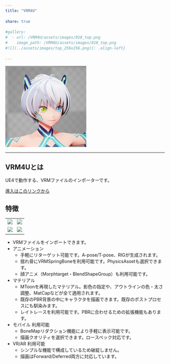 ```yaml
---
title: "VRM4U"

share: true

#gallery:
#  - url: /VRM4U/assets/images/010_top.png
#    image_path: /VRM4U/assets/images/010_top.png
#![](../assets/images/top_256x256.png){: .align-left}

---
```


[![](../assets/images/top_256x256.png)](../assets/images/top_l.png)

----
## VRM4Uとは

UE4で動作する、VRMファイルのインポーターです。


[導入はこのリンクから](./01_quick-start/)

## 特徴

|||
|----|----|
|![](/assets/images/03.png)|![](/assets/images/04.png)|
|![](/assets/images/01.png)|![](/assets/images/02.png)|


 - VRMファイルをインポートできます。
 - アニメーション
     - 手軽にリターゲット可能です。A-pose/T-pose、RIGが生成されます。
     - 揺れ骨にVRMSpringBoneを利用可能です。PhysicsAssetも選択できます。
     - 顔アニメ（Morphtarget・BlendShapeGroup）も利用可能です。
 - マテリアル
     - MToonを再現したマテリアル。影色の指定や、アウトラインの色・太さ調整、MatCapなどが全て適用されます。
     - 既存のPBR背景の中にキャラクタを描画できます。既存のポストプロセスにも馴染みます。
     - レイトレースを利用可能です。PBRに合わせるための拡張機能もあります。
 - モバイル 利用可能
     - BoneMapリダクション機能により手軽に表示可能です。
     - 描画クオリティを選択できます。ロースペック対応です。
 - VR/AR 利用可能
     - シンプルな機能で構成しているため破綻しません。
     - 描画はForward/Deferred両方に対応しています。


